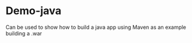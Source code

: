 # Demo-java
Can be used to show how to build a java app using Maven as an example building a .war 

